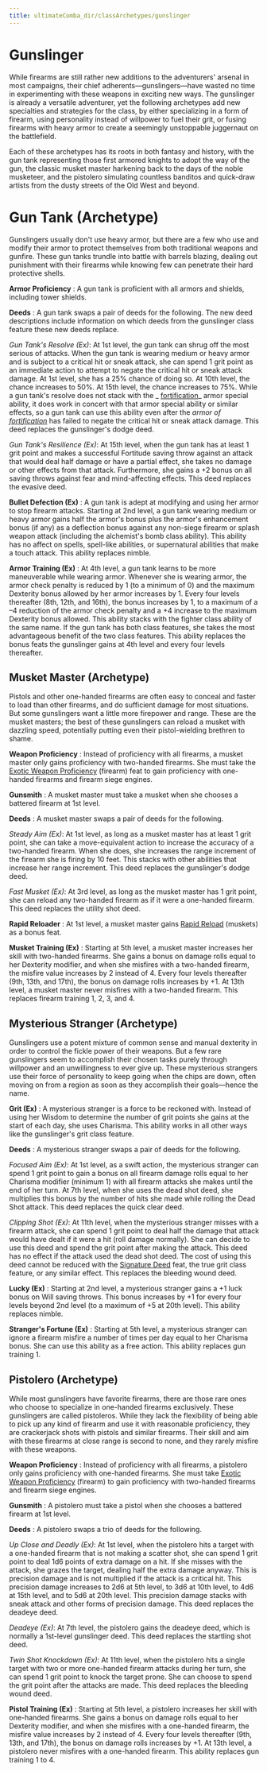 ```yaml
---
title: ultimateComba_dir/classArchetypes/gunslinger
---
```

# Gunslinger

While firearms are still rather new additions to the adventurers' arsenal in most campaigns, their chief adherents—gunslingers—have wasted no time in experimenting with these weapons in exciting new ways. The gunslinger is already a versatile adventurer, yet the following archetypes add new specialties and strategies for the class, by either specializing in a form of firearm, using personality instead of willpower to fuel their grit, or fusing firearms with heavy armor to create a seemingly unstoppable juggernaut on the battlefield.

Each of these archetypes has its roots in both fantasy and history, with the gun tank representing those first armored knights to adopt the way of the gun, the classic musket master harkening back to the days of the noble musketeer, and the pistolero simulating countless banditos and quick-draw artists from the dusty streets of the Old West and beyond.

# Gun Tank (Archetype)

Gunslingers usually don't use heavy armor, but there are a few who use and modify their armor to protect themselves from both traditional weapons and gunfire. These gun tanks trundle into battle with barrels blazing, dealing out punishment with their firearms while knowing few can penetrate their hard protective shells.

**Armor Proficiency** : A gun tank is proficient with all armors and shields, including tower shields.

**Deeds** : A gun tank swaps a pair of deeds for the following. The new deed descriptions include information on which deeds from the gunslinger class feature these new deeds replace.

_Gun Tank's Resolve (Ex)_: At 1st level, the gun tank can shrug off the most serious of attacks. When the gun tank is wearing medium or heavy armor and is subject to a critical hit or sneak attack, she can spend 1 grit point as an immediate action to attempt to negate the critical hit or sneak attack damage. At 1st level, she has a 25% chance of doing so. At 10th level, the chance increases to 50%. At 15th level, the chance increases to 75%. While a gun tank's resolve does not stack with the _ [fortification](magicItem_dir/armor#_armor-fortification)_ armor special ability, it does work in concert with that armor special ability or similar effects, so a gun tank can use this ability even after the _armor of [fortification](magicItems/armor#_armor-fortification)_ has failed to negate the critical hit or sneak attack damage. This deed replaces the gunslinger's dodge deed.

  
  

_Gun Tank's Resilience (Ex)_: At 15th level, when the gun tank has at least 1 grit point and makes a successful Fortitude saving throw against an attack that would deal half damage or have a partial effect, she takes no damage or other effects from that attack. Furthermore, she gains a +2 bonus on all saving throws against fear and mind-affecting effects. This deed replaces the evasive deed.

**Bullet Defection (Ex)** : A gun tank is adept at modifying and using her armor to stop firearm attacks. Starting at 2nd level, a gun tank wearing medium or heavy armor gains half the armor's bonus plus the armor's enhancement bonus (if any) as a deflection bonus against any non-siege firearm or splash weapon attack (including the alchemist's bomb class ability). This ability has no affect on spells, spell-like abilities, or supernatural abilities that make a touch attack. This ability replaces nimble.

**Armor Training (Ex)** : At 4th level, a gun tank learns to be more maneuverable while wearing armor. Whenever she is wearing armor, the armor check penalty is reduced by 1 (to a minimum of 0) and the maximum Dexterity bonus allowed by her armor increases by 1. Every four levels thereafter (8th, 12th, and 16th), the bonus increases by 1, to a maximum of a –4 reduction of the armor check penalty and a +4 increase to the maximum Dexterity bonus allowed. This ability stacks with the fighter class ability of the same name. If the gun tank has both class features, she takes the most advantageous benefit of the two class features. This ability replaces the bonus feats the gunslinger gains at 4th level and every four levels thereafter.

## Musket Master (Archetype)

Pistols and other one-handed firearms are often easy to conceal and faster to load than other firearms, and do sufficient damage for most situations. But some gunslingers want a little more firepower and range. These are the musket masters; the best of these gunslingers can reload a musket with dazzling speed, potentially putting even their pistol-wielding brethren to shame.

**Weapon Proficiency** : Instead of proficiency with all firearms, a musket master only gains proficiency with two-handed firearms. She must take the [Exotic Weapon Proficiency](feats#_exotic-weapon-proficiency) (firearm) feat to gain proficiency with one-handed firearms and firearm siege engines.

**Gunsmith** : A musket master must take a musket when she chooses a battered firearm at 1st level.

**Deeds** : A musket master swaps a pair of deeds for the following.

_Steady Aim (Ex)_: At 1st level, as long as a musket master has at least 1 grit point, she can take a move-equivalent action to increase the accuracy of a two-handed firearm. When she does, she increases the range increment of the firearm she is firing by 10 feet. This stacks with other abilities that increase her range increment. This deed replaces the gunslinger's dodge deed.

  
  

_Fast Musket (Ex)_: At 3rd level, as long as the musket master has 1 grit point, she can reload any two-handed firearm as if it were a one-handed firearm. This deed replaces the utility shot deed.

**Rapid Reloader** : At 1st level, a musket master gains [Rapid Reload](../ultimateCombatFeats#_rapid-reload-(combat)) (muskets) as a bonus feat.

**Musket Training (Ex)** : Starting at 5th level, a musket master increases her skill with two-handed firearms. She gains a bonus on damage rolls equal to her Dexterity modifier, and when she misfires with a two-handed firearm, the misfire value increases by 2 instead of 4. Every four levels thereafter (9th, 13th, and 17th), the bonus on damage rolls increases by +1. At 13th level, a musket master never misfires with a two-handed firearm. This replaces firearm training 1, 2, 3, and 4.

## Mysterious Stranger (Archetype)

Gunslingers use a potent mixture of common sense and manual dexterity in order to control the fickle power of their weapons. But a few rare gunslingers seem to accomplish their chosen tasks purely through willpower and an unwillingness to ever give up. These mysterious strangers use their force of personality to keep going when the chips are down, often moving on from a region as soon as they accomplish their goals—hence the name.

**Grit (Ex)** : A mysterious stranger is a force to be reckoned with. Instead of using her Wisdom to determine the number of grit points she gains at the start of each day, she uses Charisma. This ability works in all other ways like the gunslinger's grit class feature.

**Deeds** : A mysterious stranger swaps a pair of deeds for the following.

_Focused Aim (Ex)_: At 1st level, as a swift action, the mysterious stranger can spend 1 grit point to gain a bonus on all firearm damage rolls equal to her Charisma modifier (minimum 1) with all firearm attacks she makes until the end of her turn. At 7th level, when she uses the dead shot deed, she multiplies this bonus by the number of hits she made while rolling the Dead Shot attack. This deed replaces the quick clear deed.

  
  

_Clipping Shot (Ex)_: At 11th level, when the mysterious stranger misses with a firearm attack, she can spend 1 grit point to deal half the damage that attack would have dealt if it were a hit (roll damage normally). She can decide to use this deed and spend the grit point after making the attack. This deed has no effect if the attack used the dead shot deed. The cost of using this deed cannot be reduced with the [Signature Deed](../ultimateCombatFeats#_signature-deed-(grit)) feat, the true grit class feature, or any similar effect. This replaces the bleeding wound deed.

**Lucky (Ex)** : Starting at 2nd level, a mysterious stranger gains a +1 luck bonus on Will saving throws. This bonus increases by +1 for every four levels beyond 2nd level (to a maximum of +5 at 20th level). This ability replaces nimble.

**Stranger's Fortune (Ex)** : Starting at 5th level, a mysterious stranger can ignore a firearm misfire a number of times per day equal to her Charisma bonus. She can use this ability as a free action. This ability replaces gun training 1.

## Pistolero (Archetype)

While most gunslingers have favorite firearms, there are those rare ones who choose to specialize in one-handed firearms exclusively. These gunslingers are called pistoleros. While they lack the flexibility of being able to pick up any kind of firearm and use it with reasonable proficiency, they are crackerjack shots with pistols and similar firearms. Their skill and aim with these firearms at close range is second to none, and they rarely misfire with these weapons.

**Weapon Proficiency** : Instead of proficiency with all firearms, a pistolero only gains proficiency with one-handed firearms. She must take [Exotic Weapon Proficiency](feats#_exotic-weapon-proficiency) (firearm) to gain proficiency with two-handed firearms and firearm siege engines.

**Gunsmith** : A pistolero must take a pistol when she chooses a battered firearm at 1st level.

**Deeds** : A pistolero swaps a trio of deeds for the following.

_Up Close and Deadly (Ex)_: At 1st level, when the pistolero hits a target with a one-handed firearm that is not making a scatter shot, she can spend 1 grit point to deal 1d6 points of extra damage on a hit. If she misses with the attack, she grazes the target, dealing half the extra damage anyway. This is precision damage and is not multiplied if the attack is a critical hit. This precision damage increases to 2d6 at 5th level, to 3d6 at 10th level, to 4d6 at 15th level, and to 5d6 at 20th level. This precision damage stacks with sneak attack and other forms of precision damage. This deed replaces the deadeye deed.

  
  

_Deadeye (Ex)_: At 7th level, the pistolero gains the deadeye deed, which is normally a 1st-level gunslinger deed. This deed replaces the startling shot deed.

  
  

_Twin Shot Knockdown (Ex)_: At 11th level, when the pistolero hits a single target with two or more one-handed firearm attacks during her turn, she can spend 1 grit point to knock the target prone. She can choose to spend the grit point after the attacks are made. This deed replaces the bleeding wound deed.

**Pistol Training (Ex)** : Starting at 5th level, a pistolero increases her skill with one-handed firearms. She gains a bonus on damage rolls equal to her Dexterity modifier, and when she misfires with a one-handed firearm, the misfire value increases by 2 instead of 4. Every four levels thereafter (9th, 13th, and 17th), the bonus on damage rolls increases by +1. At 13th level, a pistolero never misfires with a one-handed firearm. This ability replaces gun training 1 to 4.

